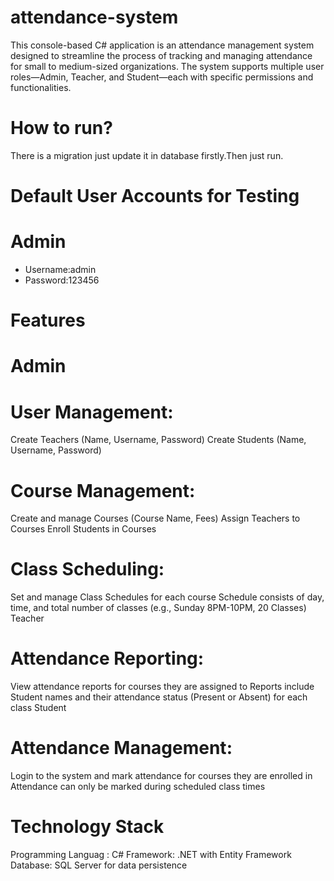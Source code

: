 # attendance-system

This console-based C# application is an attendance management system 
designed to streamline the process of tracking and managing attendance 
for small to medium-sized organizations. 
The system supports multiple user roles—Admin, Teacher, and Student—each with specific permissions and functionalities.

# How to run?
There is a migration just update it in database firstly.Then just run.

# Default User Accounts for Testing
# Admin
- Username:admin
- Password:123456

# Features

# Admin

# User Management:
Create Teachers (Name, Username, Password)
Create Students (Name, Username, Password)

# Course Management:
Create and manage Courses (Course Name, Fees)
Assign Teachers to Courses
Enroll Students in Courses

# Class Scheduling:
Set and manage Class Schedules for each course
Schedule consists of day, time, and total number of classes (e.g., Sunday 8PM-10PM, 20 Classes)
Teacher

# Attendance Reporting:
View attendance reports for courses they are assigned to
Reports include Student names and their attendance status (Present or Absent) for each class
Student

# Attendance Management:
Login to the system and mark attendance for courses they are enrolled in
Attendance can only be marked during scheduled class times

# Technology Stack
Programming Languag : C#
Framework: .NET with Entity Framework
Database: SQL Server for data persistence